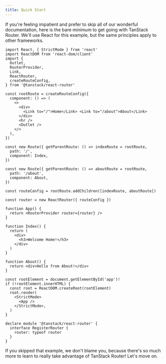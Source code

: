```yaml
---
title: Quick Start
---
```


If you're feeling impatient and prefer to skip all of our wonderful documentation, here is the bare minimum to get going with TanStack Router. We'll use React for this example, but the same principles apply to other frameworks.

```tsx
import React, { StrictMode } from 'react'
import ReactDOM from 'react-dom/client'
import {
  Outlet,
  RouterProvider,
  Link,
  ReactRouter,
  createRouteConfig,
} from '@tanstack/react-router'

const rootRoute = createRouteConfig({
  component: () => (
    <>
      <div>
        <Link to="/">Home</Link> <Link to="/about">About</Link>
      </div>
      <hr />
      <Outlet />
    </>
  ),
})

const new Route({ getParentRoute: () => indexRoute = rootRoute,
  path: '/',
  component: Index,
})

const new Route({ getParentRoute: () => aboutRoute = rootRoute,
  path: '/about',
  component: About,
})

const routeConfig = rootRoute.addChildren([indexRoute, aboutRoute])

const router = new ReactRouter({ routeConfig })

function App() {
  return <RouterProvider router={router} />
}

function Index() {
  return (
    <div>
      <h3>Welcome Home!</h3>
    </div>
  )
}

function About() {
  return <div>Hello from About!</div>
}

const rootElement = document.getElementById('app')!
if (!rootElement.innerHTML) {
  const root = ReactDOM.createRoot(rootElement)
  root.render(
    <StrictMode>
      <App />
    </StrictMode>,
  )
}

declare module '@tanstack/react-router' {
  interface RegisterRouter {
    router: typeof router
  }
}
```

If you skipped that example, we don't blame you, because there's so much more to learn to really take advantage of TanStack Router! Let's move on.
